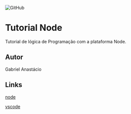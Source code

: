 ![GitHub](https://img.shields.io/github/license/gabpereiraa/node?style=flat-square)
# Tutorial Node
Tutorial de lógica de Programação com a plataforma Node.
## Autor
Gabriel Anastácio
## Links
[node](https://nodejs.org/en/)

[vscode](https://code.visualstudio.com/)

